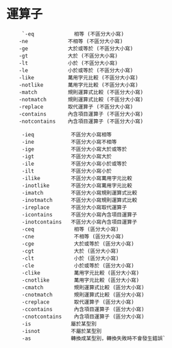 # 運算子

         `-eq             相等 (不區分大小寫)  
        -ne             不相等 (不區分大小寫)  
        -ge             大於或等於 (不區分大小寫)  
        -gt             大於 (不區分大小寫)  
        -lt             小於 (不區分大小寫)  
        -le             小於或等於 (不區分大小寫)  
        -like           萬用字元比較 (不區分大小寫)  
        -notlike        萬用字元比較 (不區分大小寫)  
        -match          規則運算式比較 (不區分大小寫)                 
        -notmatch       規則運算式比較 (不區分大小寫)  
        -replace        取代運算子 (不區分大小寫)  
        -contains       內含項目運算子 (不區分大小寫)  
        -notcontains    內含項目運算子 (不區分大小寫)  
  
         -ieq            不區分大小寫相等  
         -ine            不區分大小寫不相等  
         -ige            不區分大小寫大於或等於  
         -igt            不區分大小寫大於  
         -ile            不區分大小寫小於或等於  
         -ilt            不區分大小寫小於  
         -ilike          不區分大小寫萬用字元比較  
         -inotlike       不區分大小寫萬用字元比較  
         -imatch         不區分大小寫規則運算式比較  
         -inotmatch      不區分大小寫規則運算式比較  
         -ireplace       不區分大小寫取代運算子  
         -icontains      不區分大小寫內含項目運算子  
         -inotcontains   不區分大小寫內含項目運算子  
         -ceq             相等 (區分大小寫)  
         -cne             不相等 (區分大小寫)  
         -cge             大於或等於 (區分大小寫)  
         -cgt             大於 (區分大小寫)  
         -clt             小於 (區分大小寫)  
         -cle             小於或等於 (區分大小寫)  
         -clike           萬用字元比較 (區分大小寫)  
         -cnotlike        萬用字元比較 (區分大小寫)  
         -cmatch          規則運算式比較 (區分大小寫)  
         -cnotmatch       規則運算式比較 (區分大小寫)  
         -creplace        取代運算子 (區分大小寫)  
         -ccontains       內含項目運算子 (區分大小寫)  
         -cnotcontains    內含項目運算子 (區分大小寫)  
         -is             屬於某型別  
         -isnot          不屬於某型別  
         -as             轉換成某型別，轉換失敗時不會發生錯誤`

